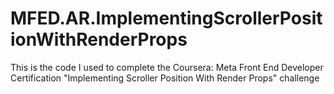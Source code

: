 # MFED.AR.ImplementingScrollerPositionWithRenderProps
This is the code I used to complete the Coursera: Meta Front End Developer Certification "Implementing Scroller Position With Render Props" challenge
